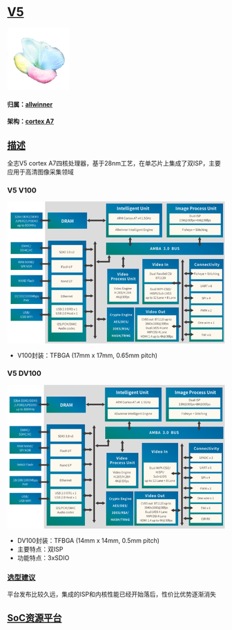 ﻿# [V5](https://github.com/sochub/V5) 
[![sites](SoC/qitas.png)](http://www.qitas.cn)
#### 归属：[allwinner](https://github.com/sochub/allwinner)
#### 架构：[cortex A7](https://github.com/sochub/CA7)

## [描述](https://github.com/sochub/V5/wiki) 

全志V5 cortex A7四核处理器，基于28nm工艺，在单芯片上集成了双ISP，主要应用于高清图像采集领域

### V5 V100
[![sites](docs/V100.png)](http://www.sochub.com)

- V100封装：TFBGA (17mm x 17mm, 0.65mm pitch) 

### V5 DV100
[![sites](docs/DV100.png)](http://www.sochub.com)

- DV100封装：TFBGA (14mm x 14mm, 0.5mm pitch)
- 主要特点：双ISP
- 功能特点：3xSDIO

### [选型建议](https://github.com/sochub)

平台发布比较久远，集成的ISP和内核性能已经开始落后，性价比优势逐渐消失

##  [SoC资源平台](http://www.qitas.cn)
